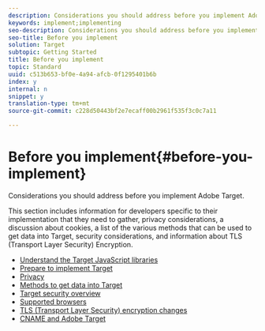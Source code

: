 ```yaml
---
description: Considerations you should address before you implement Adobe Target.
keywords: implement;implementing
seo-description: Considerations you should address before you implement Adobe Target.
seo-title: Before you implement
solution: Target
subtopic: Getting Started
title: Before you implement
topic: Standard
uuid: c513b653-bf0e-4a94-afcb-0f1295401b6b
index: y
internal: n
snippet: y
translation-type: tm+mt
source-git-commit: c228d50443bf2e7ecaff00b2961f535f3c0c7a11

---
```



# Before you implement{#before-you-implement}

Considerations you should address before you implement Adobe Target.

This section includes information for developers specific to their implementation that they need to gather, privacy considerations, a discussion about cookies, a list of the various methods that can be used to get data into Target, security considerations, and information about TLS (Transport Layer Security) Encryption.

- [Understand the Target JavaScript libraries](c-target-implement.md)
- [Prepare to implement Target](c-prepare-to-implement-target.md)
- [Privacy](c-privacy/c-privacy.md)
- [Methods to get data into Target](c-methods-to-get-data-into-target/c-methods-to-get-data-into-target.md)
- [Target security overview](c-target-security-overview.md)
- [Supported browsers](r-supported-browsers.md)
- [TLS (Transport Layer Security) encryption changes](c-tls-transport-layer-security-encryption.md)
- [CNAME and Adobe Target](c-implement-cname-support-in-target.md)